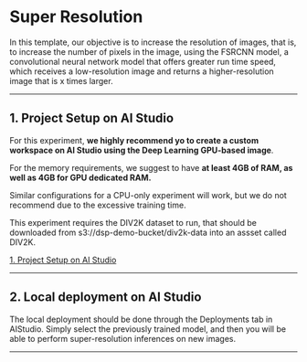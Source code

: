 # Super Resolution
<!-- ![alt](../../../images/BERT_QA_image.png) -->
<!-- colocar uma imagem aqui -->

In this template, our objective is to increase the resolution of images, that is, to increase the number of pixels in the image, using the FSRCNN model, a convolutional neural network model that offers greater run time speed, which receives a low-resolution image and returns a higher-resolution image that is x times larger.

 ---

 ## 1. Project Setup on AI Studio

 For this experiment, **we highly recommend yo to create a custom workspace on AI Studio using the Deep Learning GPU-based image**. 
 
 For the memory requirements, we suggest to have **at least 4GB of RAM, as well as 4GB for GPU dedicated RAM.**

 Similar configurations for a CPU-only experiment will work, but we do not recommend due to the excessive training time.

This experiment requires the DIV2K dataset to run, that should be downloaded from s3://dsp-demo-bucket/div2k-data into an assset called DIV2K.

[1. Project Setup on AI Studio](#1-project-setup-on-ai-studio)

---

 ## 2. Local deployment on AI Studio

The local deployment should be done through the Deployments tab in AIStudio. Simply select the previously trained model, and then you will be able to perform super-resolution inferences on new images.

 ---